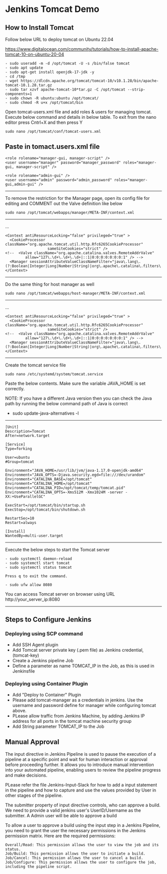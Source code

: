# Jenkins Tomcat Demo

## How to Install Tomcat
Follow below URL to deploy tomcat on Ubuntu 22.04

https://www.digitalocean.com/community/tutorials/how-to-install-apache-tomcat-10-on-ubuntu-20-04
```
- sudo useradd -m -d /opt/tomcat -U -s /bin/false tomcat
- sudo apt update
- sudo apt-get install openjdk-17-jdk -y
- cd /tmp
- wget https://dlcdn.apache.org/tomcat/tomcat-10/v10.1.28/bin/apache-tomcat-10.1.28.tar.gz
- sudo tar xzvf apache-tomcat-10*tar.gz -C /opt/tomcat --strip-components=1
- sudo chown -R ubuntu:ubuntu /opt/tomcat/
- sudo chmod -R u+x /opt/tomcat/bin
```
Open tomcat-users.xml file and add roles & users for managing tomcat. Execute below command and details in below table. 
To exit from the nano editor press Cntrl+X and then press Y
```
sudo nano /opt/tomcat/conf/tomcat-users.xml
```
Paste in tomact.users.xml file
------------------------------------------------------------------------------------------------------------------------
```
<role rolename="manager-gui, manager-script" />
<user username="manager" password="manager_password" roles="manager-gui, manager-script" />

<role rolename="admin-gui" />
<user username="admin" password="admin_password" roles="manager-gui,admin-gui" />
```
------------------------------------------------------------------------------------------------------------------------


To remove the restriction for the Manager page, open its config file for editing and COMMENT out the Valve definition like below
```
sudo nano /opt/tomcat/webapps/manager/META-INF/context.xml
```
------------------------------------------------------------------------------------------------------------------------
...
```
<Context antiResourceLocking="false" privileged="true" >
  <CookieProcessor className="org.apache.tomcat.util.http.Rfc6265CookieProcessor"
                   sameSiteCookies="strict" />
<!--  <Valve className="org.apache.catalina.valves.RemoteAddrValve"
         allow="127\.\d+\.\d+\.\d+|::1|0:0:0:0:0:0:0:1" /> -->
  <Manager sessionAttributeValueClassNameFilter="java\.lang\.(?:Boolean|Integer|Long|Number|String)|org\.apache\.catalina\.filters\.Csr>
</Context>
```
------------------------------------------------------------------------------------------------------------------------

Do the same thing for host manager as well
```
sudo nano /opt/tomcat/webapps/host-manager/META-INF/context.xml
```
------------------------------------------------------------------------------------------------------------------------
...
```
<Context antiResourceLocking="false" privileged="true" >
  <CookieProcessor className="org.apache.tomcat.util.http.Rfc6265CookieProcessor"
                   sameSiteCookies="strict" />
<!--  <Valve className="org.apache.catalina.valves.RemoteAddrValve"
         allow="127\.\d+\.\d+\.\d+|::1|0:0:0:0:0:0:0:1" /> -->
  <Manager sessionAttributeValueClassNameFilter="java\.lang\.(?:Boolean|Integer|Long|Number|String)|org\.apache\.catalina\.filters\.Csr>
</Context>
```
------------------------------------------------------------------------------------------------------------------------

Create the tomcat service file
```
sudo nano /etc/systemd/system/tomcat.service
```

Paste the below contents. Make sure the variable JAVA_HOME is set correctly. 

NOTE: If you have a different Java version then you can check the Java path by running the below command path of Java is correct
- sudo update-java-alternatives -l
------------------------------------------------------------------------------------------------------------------------
```
[Unit]
Description=Tomcat
After=network.target

[Service]
Type=forking

User=ubuntu
#Group=tomcat

Environment="JAVA_HOME=/usr/lib/jvm/java-1.17.0-openjdk-amd64"
Environment="JAVA_OPTS=-Djava.security.egd=file:///dev/urandom"
Environment="CATALINA_BASE=/opt/tomcat"
Environment="CATALINA_HOME=/opt/tomcat"
Environment="CATALINA_PID=/opt/tomcat/temp/tomcat.pid"
Environment="CATALINA_OPTS=-Xms512M -Xmx1024M -server -XX:+UseParallelGC"

ExecStart=/opt/tomcat/bin/startup.sh
ExecStop=/opt/tomcat/bin/shutdown.sh

RestartSec=10
Restart=always

[Install]
WantedBy=multi-user.target
```
------------------------------------------------------------------------------------------------------------------------

Execute the below steps to start the Tomcat server
```
- sudo systemctl daemon-reload
- sudo systemctl start tomcat
- sudo systemctl status tomcat

Press q to exit the command.

- sudo ufw allow 8080
```
You can access Tomcat server on browser using URL http://your_server_ip:8080


------------------------------------------------------------------------------------------------------------------------


## Steps to Configure Jenkins

### Deploying using SCP command
- Add SSH Agent plugin
- Add  Tomcat server private key (.pem file) as Jenkins credential, (tomcat-key)
- Create a Jenkins pipeline Job
- Define a parameter as name TOMCAT_IP in the Job, as this is used in Jenkinsfile

### Deploying using Container Plugin
- Add "Deploy to Container" Plugin
- Please add tomcat-manager as a credentials in jenkins. Use the username and password define for manager while configuring tomcat above.
- PLease allow traffic from Jenkins Machine, by adding Jenkins IP address for all ports in the tomcat machine security group
- Add String parameter TOMCAT_IP to the Job

## Manual Approval
The input directive in Jenkins Pipeline is used to pause the execution of a pipeline at a specific point and wait for human interaction or approval before proceeding further. It allows you to introduce manual intervention into your automated pipeline, enabling users to review the pipeline progress and make decisions.

PLease refer the file Jenkins-Input-Slack for how to add a input statement in the pipeline and how to capture and use the values provided by User
in other stages of the pipeline. 

The submitter property of input directive controls, who can approve a build. We need to provide a valid jenkins user's UserID/Username as the 
submitter. A Admin user will be able to approve a build

To allow a user to approve a build using the input step in a Jenkins Pipeline, you need to grant the user the necessary permissions in the Jenkins permission matrix. Here are the required permissions:
```
Overall/Read: This permission allows the user to view the job and its status.
Job/Build: This permission allows the user to initiate a build.
Job/Cancel: This permission allows the user to cancel a build.
Job/Configure: This permission allows the user to configure the job, including the pipeline script.
```
